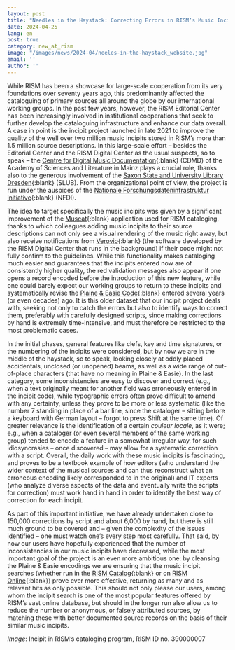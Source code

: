 ```yaml
---
layout: post
title: "Needles in the Haystack: Correcting Errors in RISM’s Music Incipits"
date: 2024-04-25
lang: en
post: true
category: new_at_rism
image: "/images/news/2024-04/neeles-in-the-haystack_website.jpg"
email: ''
author: ''
---
```


While RISM has been a showcase for large-scale cooperation from its very foundations over seventy years ago, this predominantly affected the cataloguing of primary sources all around the globe by our international working groups. In the past few years, however, the RISM Editorial Center has been increasingly involved in institutional cooperations that seek to further develop the cataloguing infrastructure and enhance our data overall. A case in point is the incipit project launched in late 2021 to improve the quality of the well over two million music incipits stored in RISM’s more than 1.5 million source descriptions. In this large-scale effort – besides the Editorial Center and the RISM Digital Center as the usual suspects, so to speak – the [Centre for Digital Music Documentation](https://cdmd.adwmainz.de){:blank} (CDMD) of the Academy of Sciences and Literature in Mainz plays a crucial role, thanks also to the generous involvement of the [Saxon State and University Library Dresden](https://www.slub-dresden.de){:blank} (SLUB). From the organizational point of view, the project is run under the auspices of the [Nationale Forschungsdateninfrastruktur initiative](https://nfdi4culture.de){:blank} (NFDI).

The idea to target specifically the music incipits was given by a significant improvement of the [Muscat](/community/muscat.html){:blank} application used for RISM cataloging, thanks to which colleagues adding music incipits to their source descriptions can not only see a visual rendering of the music right away, but also receive notifications from [Verovio](https://rism.digital/tools/verovio.html){:blank} (the software developed by the RISM Digital Center that runs in the background) if their code might not fully confirm to the guidelines. While this functionality makes cataloging much easier and guarantees that the incipits entered now are of consistently higher quality, the red validation messages also appear if one opens a record encoded before the introduction of this new feature, while one could barely expect our working groups to return to these incipits and systematically revise the [Plaine & Easie Code](https://www.iaml.info/plaine-easie-code){:blank} entered several years (or even decades) ago. It is this older dataset that our incipit project deals with, seeking not only to catch the errors but also to identify ways to correct them, preferably with carefully designed scripts, since making corrections by hand is extremely time-intensive, and must therefore be restricted to the most problematic cases.

 In the initial phases, general features like clefs, key and time signatures, or the numbering of the incipits were considered, but by now we are in the middle of the haystack, so to speak, looking closely at oddly placed accidentals, unclosed (or unopened) beams, as well as a wide range of out-of-place characters (that have no meaning in Plaine & Easie). In the last category, some inconsistencies are easy to discover and correct (e.g., when a text originally meant for another field was erroneously entered in the incipit code), while typographic errors often prove difficult to amend with any certainty, unless they prove to be more or less systematic (like the number 7 standing in place of a bar line, since the cataloger – sitting before a keyboard with German layout – forgot to press Shift at the same time). Of greater relevance is the identification of a certain _couleur locale_, as it were; e.g., when a cataloger (or even several members of the same working group) tended to encode a feature in a somewhat irregular way, for such idiosyncrasies – once discovered – may allow for a systematic correction with a script. Overall, the daily work with these music incipits is fascinating, and proves to be a textbook example of how editors (who understand the wider context of the musical sources and can thus reconstruct what an erroneous encoding likely corresponded to in the original) and IT experts (who analyze diverse aspects of the data and eventually write the scripts for correction) must work hand in hand in order to identify the best way of correction for each incipit.

As part of this important initiative, we have already undertaken close to 150,000 corrections by script and about 6,000 by hand, but there is still much ground to be covered and – given the complexity of the issues identified – one must watch one’s every step most carefully. That said, by now our users have hopefully experienced that the number of inconsistencies in our music incipits have decreased, while the most important goal of the project is an even more ambitious one: by cleansing the Plaine & Easie encodings we are ensuring that the music incipit searches (whether run in the [RISM Catalog](https://opac.rism.info/metaopac/start.do?View=rism&SearchType=2&Language=en){:blank} or on [RISM Online](https://rism.online/?mode=incipits){:blank}) prove ever more effective, returning as many and as relevant hits as only possible. This should not only please our users, among whom the incipit search is one of the most popular features offered by RISM’s vast online database, but should in the longer run also allow us to reduce the number or anonymous, or falsely attributed sources, by matching these with better documented source records on the basis of their similar music incipits.

_Image_: Incipit in RISM’s cataloging program, RISM ID no. 390000007
 
